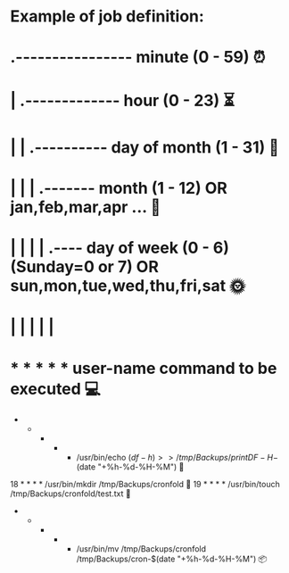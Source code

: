 # Example of job definition:
# .---------------- minute (0 - 59) ⏰
# |  .------------- hour (0 - 23) ⏳
# |  |  .---------- day of month (1 - 31) 📅
# |  |  |  .------- month (1 - 12) OR jan,feb,mar,apr ... 🌙
# |  |  |  |  .---- day of week (0 - 6) (Sunday=0 or 7) OR sun,mon,tue,wed,thu,fri,sat 🌞
# |  |  |  |  |
# *  *  *  *  * user-name  command to be executed 💻

* * * * *  /usr/bin/echo $(df -h) >> /tmp/Backups/printDF-H-$(date "+\%h-\%d-\%H-\%M") 📂

18 * * * * /usr/bin/mkdir /tmp/Backups/cronfold 📁
19 * * * * /usr/bin/touch /tmp/Backups/cronfold/test.txt 📝
* * * * * /usr/bin/mv /tmp/Backups/cronfold /tmp/Backups/cron-$(date "+\%h-\%d-\%H-\%M") 📦

